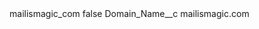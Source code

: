 <?xml version="1.0" encoding="UTF-8"?>
<CustomMetadata xmlns="http://soap.sforce.com/2006/04/metadata" xmlns:xsi="http://www.w3.org/2001/XMLSchema-instance" xmlns:xsd="http://www.w3.org/2001/XMLSchema">
    <label>mailismagic_com</label>
    <protected>false</protected>
    <values>
        <field>Domain_Name__c</field>
        <value xsi:type="xsd:string">mailismagic.com</value>
    </values>
</CustomMetadata>
